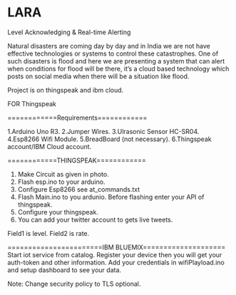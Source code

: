 # LARA
Level Acknowledging &amp; Real-time Alerting

Natural disasters are coming day by day and in India we are not have effective technologies or systems to control these catastrophes. One of such disasters is flood and here we are presenting a system that can alert when conditions for flood will be there, it’s a cloud based technology which posts on social media when there will be a situation like flood.

Project is on thingspeak and ibm cloud.

FOR Thingspeak

============Requirements============

1.Arduino Uno R3.
2.Jumper Wires.
3.Ulrasonic Sensor HC-SR04.
4.Esp8266 Wifi Module.
5.BreadBoard (not necessary).
6.Thingspeak account/IBM Cloud account.

============THINGSPEAK============
1. Make Circuit as given in photo.
2. Flash esp.ino to your arduino.
3. Configure Esp8266 see at_commands.txt
4. Flash Main.ino to you ardunio. Before flashing enter your API of thingspeak.
5. Configure your thingspeak. 
6. You can add your twitter account to gets live tweets.

Field1 is level. 
Field2 is rate.

=======================IBM BLUEMIX====================
Start iot service from catalog.
Register your device then you will get your auth-token and other information.
Add your credentials in wifiPlayload.ino and setup dashboard to see your data.

Note:
  Change security policy to TLS optional.
